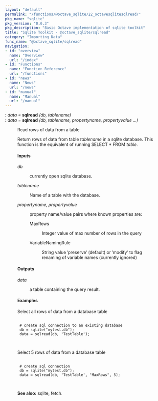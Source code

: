 ```yaml
---
layout: "default"
permalink: "/functions/@octave_sqlite/22_octavesqlitesqlread/"
pkg_name: "sqlite"
pkg_version: "0.0.3"
pkg_description: "Basic Octave implementation of sqlite toolkit"
title: "Sqlite Toolkit - @octave_sqlite/sqlread"
category: "Importing Data"
func_name: "@octave_sqlite/sqlread"
navigation:
- id: "overview"
  name: "Overview"
  url: "/index"
- id: "Functions"
  name: "Function Reference"
  url: "/functions"
- id: "news"
  name: "News"
  url: "/news"
- id: "manual"
  name: "Manual"
  url: "/manual"
---
```

<dl class="def">
<dt id="index-sqlread"><span class="category">: </span><span><em><var>data</var> =</em> <strong>sqlread</strong> <em>(<var>db</var>, <var>tablename</var>)</em><a href='#index-sqlread' class='copiable-anchor'></a></span></dt>
<dt id="index-sqlread-1"><span class="category">: </span><span><em><var>data</var> =</em> <strong>sqlread</strong> <em>(<var>db</var>, <var>tablename</var>, <var>propertyname</var>, <var>propertyvalue</var> &hellip;)</em><a href='#index-sqlread-1' class='copiable-anchor'></a></span></dt>
<dd><p>Read rows of data from a table
</p>
<p>Return rows of data from table <var>tablename</var> in a sqlite database.
 This function is the equivalent of running SELECT * FROM <var>table</var>.
</p>
<span id="Inputs"></span><h4 class="subsubheading">Inputs</h4>
<dl compact="compact">
<dt><span><var>db</var></span></dt>
<dd><p>currently open sqlite database.
 </p></dd>
<dt><span><var>tablename</var></span></dt>
<dd><p>Name of a table with the database.
 </p></dd>
<dt><span><var>propertyname</var>, <var>propertyvalue</var></span></dt>
<dd><p>property name/value pairs where known properties are:
  </p><dl compact="compact">
<dt><span>MaxRows</span></dt>
<dd><p>Integer value of max number of rows in the query
  </p></dd>
<dt><span>VariableNamingRule</span></dt>
<dd><p>String value &rsquo;preserve&rsquo; (default) or &rsquo;modify&rsquo; to flag renaming of variable names (currently ignored)
  </p></dd>
</dl>
</dd>
</dl>

<span id="Outputs"></span><h4 class="subsubheading">Outputs</h4>
<dl compact="compact">
<dt><span><var>data</var></span></dt>
<dd><p>a table containing the query result.
 </p></dd>
</dl>

<span id="Examples"></span><h4 class="subsubheading">Examples</h4>
<p>Select all rows of data from a database table
 </p><div class="example">
<pre class="example"> <code>
 # create sql connection to an existing database
 db = sqlite(&quot;mytest.db&quot;);
 data = sqlread(db, 'TestTable');
 </code>
 </pre></div>

<p>Select 5 rows of data from a database table
 </p><div class="example">
<pre class="example"> <code>
 # create sql connection
 db = sqlite(&quot;mytest.db&quot;);
 data = sqlread(db, 'TestTable', &quot;MaxRows&quot;, 5);
 </code>
 </pre></div>


<p><strong>See also:</strong> sqlite, fetch.
 </p></dd></dl>